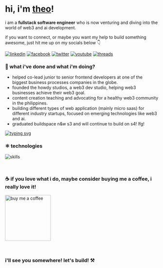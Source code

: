 # hi, i'm [theo](https://theoroque.me/)!

<p>i am a <b>fullstack software engineer</b> who is now venturing and diving into the world of web3 and ai development.</p>
<p>if you want to connect, or maybe you want my help to build something awesome, just hit me up on my socials below 👇</p>

[![linkedin](https://img.shields.io/badge/linkedin-%230077b5.svg?&style=flat-square&logo=linkedin&logoColor=white)](https://www.linkedin.com/in/theoroque/) [![facebook](https://img.shields.io/badge/facebook-%231877f2.svg?&style=flat-square&logo=facebook&logoColor=white)](https://www.facebook.com/theoroque95) [![twitter](https://img.shields.io/badge/twitter-%231da1f2.svg?&style=flat-square&logo=twitter&logoColor=white)](https://twitter.com/_theoroque) [![youtube](https://img.shields.io/badge/youtube-%23ff0000.svg?&style=flat-square&logo=youtube&logoColor=white)](https://www.youtube.com/c/howdyth3o) [![threads](https://img.shields.io/badge/threads-000000.svg?&style=flat-square&logo=threads&logoColor=white)](https://www.threads.net/@_theoroque)

### 🌱 what i've done and what i'm doing? 

- helped co-lead junior to senior frontend developers at one of the biggest business processes companies in the globe.
- founded the howdy studios, a web3 dev studio, helping web3 businesses achieve their web3 goal.
- content creation teaching and advocating for a healthy web3 community in the philippines. 
- building different types of web application (mainly micro saas) for different industry startups, focused on emerging technologies like web3 and ai.
- graduated buildspace n&w s3 and will continue to build on s4! lfg!

[![typing svg](https://readme-typing-svg.herokuapp.com/?lines=i'm+building+nonstop;but+you+can+still+hire+me+:d)](https://git.io/typing-svg)

### ⚛️ technologies

![skills](https://skillicons.dev/icons?i=aws,azure,supabase,ts,react,next,tailwind,java,spring,solidity,graphql,mysql,git,figma,vercel&theme=light)

<br />

### ☕ if you love what i do, maybe consider buying me a coffee, i really love it!

<a href="https://www.buymeacoffee.com/theoroque" target="_blank"><img src="https://cdn.buymeacoffee.com/buttons/v2/default-green.png" alt="buy me a coffee" width="150" ></a>

<br />

### i'll see you somewhere! let's build! ⚒️
